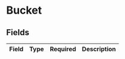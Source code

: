 # Bucket


## Fields

| Field       | Type        | Required    | Description |
| ----------- | ----------- | ----------- | ----------- |